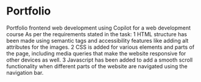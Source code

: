 # Portfolio
Portfolio frontend web development using Copilot for a web development course
As per the requirements stated in the task:
1 HTML structure has been made using semantic tags and accessibility features like adding alt attributes for the images.
2 CSS is added for various elements and parts of the page, including media queries that make the website responsive for other devices as well.
3 Javascript has been added to add a smooth scroll functionality when different parts of the website are navigated using the navigation bar.
